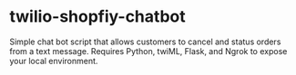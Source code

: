 # twilio-shopfiy-chatbot
Simple chat bot script that allows customers to cancel and status orders from a text message. Requires Python, twiML, Flask, and Ngrok to expose your local environment. 
